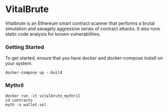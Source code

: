 # VitalBrute

Vitalbrute is an Ethereum smart contract scanner that performs a brutal simulation and savagely aggressive series of contract attacks. It also runs static code analysis for known vulnerabilities.

### Getting Started
To get started, ensure that you have docker and docker-compose install on your system.

```
docker-compose up --build

```

### Mythril

```
docker run -it vitalbrute_mythril
cd contracts
myth -x wallet.sol
```
